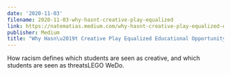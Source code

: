 ```yaml
---
date: '2020-11-03'
filename: 2020-11-03-why-hasnt-creative-play-equalized
link: https://natematias.medium.com/why-hasnt-creative-play-equalized-educational-opportunity-a447874336cb?source=rss-61f90df70e11------2
publisher: Medium
title: "Why Hasn\u2019t Creative Play Equalized Educational Opportunity?"
---
```


How racism defines which students are seen as creative, and which students are seen as threatsLEGO WeDo.